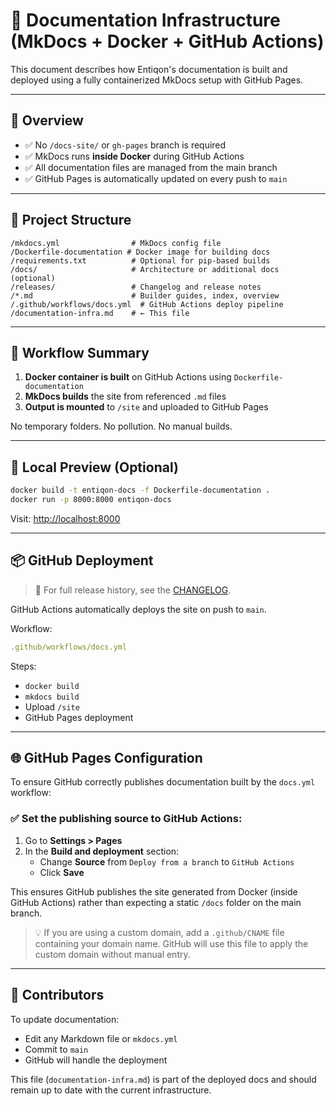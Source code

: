 # 🧾 Documentation Infrastructure (MkDocs + Docker + GitHub Actions)

This document describes how Entiqon's documentation is built and deployed using a fully containerized MkDocs setup with GitHub Pages.

---

## 🧠 Overview

- ✅ No `/docs-site/` or `gh-pages` branch is required
- ✅ MkDocs runs **inside Docker** during GitHub Actions
- ✅ All documentation files are managed from the main branch
- ✅ GitHub Pages is automatically updated on every push to `main`

---

## 📁 Project Structure

```
/mkdocs.yml                # MkDocs config file
/Dockerfile-documentation # Docker image for building docs
/requirements.txt          # Optional for pip-based builds
/docs/                     # Architecture or additional docs (optional)
/releases/                 # Changelog and release notes
/*.md                      # Builder guides, index, overview
/.github/workflows/docs.yml  # GitHub Actions deploy pipeline
/documentation-infra.md    # ← This file
```

---

## 🚀 Workflow Summary

1. **Docker container is built** on GitHub Actions using `Dockerfile-documentation`
2. **MkDocs builds** the site from referenced `.md` files
3. **Output is mounted** to `/site` and uploaded to GitHub Pages

No temporary folders. No pollution. No manual builds.

---

## 🧪 Local Preview (Optional)

```bash
docker build -t entiqon-docs -f Dockerfile-documentation .
docker run -p 8000:8000 entiqon-docs
```

Visit: [http://localhost:8000](http://localhost:8000)

---

## 📦 GitHub Deployment

> 📄 For full release history, see the [CHANGELOG](CHANGELOG.md).

GitHub Actions automatically deploys the site on push to `main`.

Workflow:
```yaml
.github/workflows/docs.yml
```

Steps:
- `docker build`
- `mkdocs build`
- Upload `/site`
- GitHub Pages deployment

---

## 🌐 GitHub Pages Configuration

To ensure GitHub correctly publishes documentation built by the `docs.yml` workflow:

### ✅ Set the publishing source to **GitHub Actions**:

1. Go to **Settings > Pages**
2. In the **Build and deployment** section:
   - Change **Source** from `Deploy from a branch` to `GitHub Actions`
   - Click **Save**

This ensures GitHub publishes the site generated from Docker (inside GitHub Actions) rather than expecting a static `/docs` folder on the main branch.

> 💡 If you are using a custom domain, add a `.github/CNAME` file containing your domain name. GitHub will use this file to apply the custom domain without manual entry.

---

## 🧩 Contributors

To update documentation:
- Edit any Markdown file or `mkdocs.yml`
- Commit to `main`
- GitHub will handle the deployment

This file (`documentation-infra.md`) is part of the deployed docs and should remain up to date with the current infrastructure.